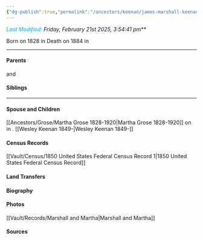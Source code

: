```yaml
---
{"dg-publish":true,"permalink":"/ancestors/keenan/james-marshall-keenan-1828-1884/"}
---
```


*<font color="#00b0f0">Last Modified:</font> Friday, February 21st 2025, 3:54:41 pm***

Born on  1828 in <!-- link to place -->
Death on 1884 in <!-- link to place -->

---
#### Parents

<!-- Link to father--> and <!-- Link to mother-->
#### Siblings
<!-- Link to sibling -->

---
#### Spouse and Children
[[Ancestors/Grose/Martha Grose 1828-1920\|Martha Grose 1828-1920]] on <!-- link to date --> in <!-- link to place -->.
[[Wesley Keenan 1849-\|Wesley Keenan 1849-]]

#### Census Records
[[Vault/Census/1850 United States Federal Census Record 1\|1850 United States Federal Census Record]]
#### Land Transfers

#### Biography

#### Photos
[[Vault/Records/Marshall and Martha\|Marshall and Martha]]
#### Sources

